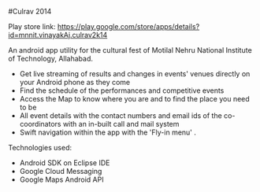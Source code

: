 #Culrav 2014

Play store link: https://play.google.com/store/apps/details?id=mnnit.vinayakAj.culrav2k14

An android app utility for the cultural fest of Motilal Nehru National Institute of Technology, Allahabad.
* Get live streaming of results and changes in events' venues directly on your Android phone as they come
* Find the schedule of the performances and competitive events
* Access the Map to know where you are and to find the place you need to be
* All event details with the contact numbers and email ids of the co-coordinators with an in-built call and mail system
* Swift navigation within the app with the 'Fly-in menu' .

Technologies used:
 * Android SDK on Eclipse IDE
 * Google Cloud Messaging
 * Google Maps Android API


